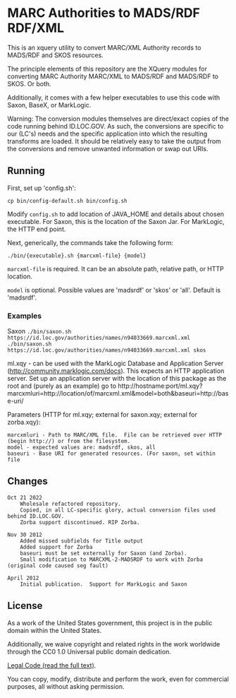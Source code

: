 # MARC Authorities to MADS/RDF RDF/XML 

This is an xquery utility to convert MARC/XML Authority records to MADS/RDF and 
SKOS resources.

The principle elements of this repository are the XQuery modules for converting
MARC Authority MARC/XML to MADS/RDF and MADS/RDF to SKOS.  Or both.

Additionally, it comes with a few helper executables to use this code with 
Saxon, BaseX, or MarkLogic.

Warning:  The conversion modules themselves are direct/exact copies of the
code running behind ID.LOC.GOV.  As such, the conversions are specific to 
our (LC's) needs and the specific application into which the resulting transforms
are loaded.  It should be relatively easy to take the output from the conversions 
and remove unwanted information or swap out URIs.

## Running

First, set up 'config.sh':

`cp bin/config-default.sh bin/config.sh`

Modify `config.sh` to add location of JAVA_HOME and details about chosen
executable.  For Saxon, this is the location of the Saxon Jar.  For MarkLogic,
the HTTP end point.

Next, generically, the commands take the following form:

`./bin/{executable}.sh {marcxml-file} {model}`

`marcxml-file` is required.  It can be an absolute path, relative path, or HTTP 
location.

`model` is optional.  Possible values are 'madsrdf' or 'skos' or 'all'. Default is
'madsrdf'.

### Examples

Saxon 
`./bin/saxon.sh https://id.loc.gov/authorities/names/n94033669.marcxml.xml`
`./bin/saxon.sh https://id.loc.gov/authorities/names/n94033669.marcxml.xml skos`


ml.xqy - can be used with the MarkLogic Database and Application Server (http://community.marklogic.com/docs).  This expects an HTTP application server.  Set up an application server with the location of this package as the root and (purely as an example) go to 
	http://hostname:port/ml.xqy?marcxmluri=http://location/of/marcxml.xml&model=both&baseuri=http://base-uri/



Parameters (HTTP for ml.xqy; external for saxon.xqy; external for zorba.xqy):

	marcxmluri - Path to MARC/XML file.  File can be retrieved over HTTP (begin http://) or from the filesystem.
	model - expected values are: madsrdf, skos, all
	baseuri - Base URI for generated resources. (For saxon, set within file
	

## Changes

    Oct 21 2022
        Wholesale refactored repository.
        Copied, in all LC-specific glory, actual conversion files used behind ID.LOC.GOV.
        Zorba support discontinued. RIP Zorba.

	Nov 30 2012
		Added missed subfields for Title output
		Added support for Zorba
		baseuri must be set externally for Saxon (and Zorba).
		Small modification to MARCXML-2-MADSRDF to work with Zorba (original code caused seg fault)
	
	April 2012
		Initial publication.  Support for MarkLogic and Saxon

## License
As a work of the United States government, this project is in the
public domain within the United States.

Additionally, we waive copyright and related rights in the work
worldwide through the CC0 1.0 Universal public domain dedication. 

[Legal Code (read the full text)](https://creativecommons.org/publicdomain/zero/1.0/legalcode).

You can copy, modify, distribute and perform the work, even for commercial
purposes, all without asking permission.
